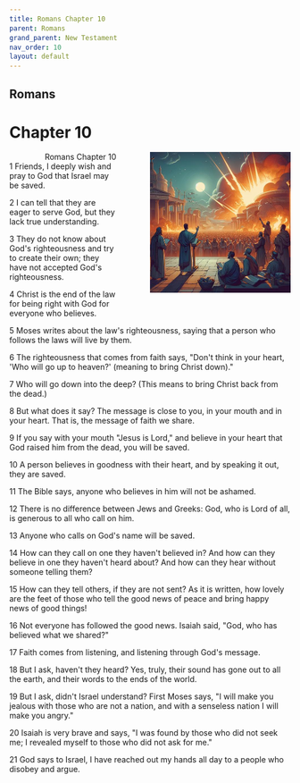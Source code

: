 ```yaml
---
title: Romans Chapter 10
parent: Romans
grand_parent: New Testament
nav_order: 10
layout: default
---
```


## Romans

# Chapter 10

<div style="clear: both; text-align: right;">
    <div style="max-width: 50%; height: auto; float: right; margin: 0 0 10px 10px; padding-left: 10%;">
        <img src="/assets/Image/Romans/500/10.jpg" alt="Romans Chapter 10" class="chapter-image">
    </div>
    <figcaption style="font-size: 14px; text-align: right;">Romans Chapter 10</figcaption>
</div>
1 Friends, I deeply wish and pray to God that Israel may be saved.

2 I can tell that they are eager to serve God, but they lack true understanding.

3 They do not know about God's righteousness and try to create their own; they have not accepted God's righteousness.

4 Christ is the end of the law for being right with God for everyone who believes.

5 Moses writes about the law's righteousness, saying that a person who follows the laws will live by them.

6 The righteousness that comes from faith says, "Don't think in your heart, 'Who will go up to heaven?' (meaning to bring Christ down)."

7 Who will go down into the deep? (This means to bring Christ back from the dead.)

8 But what does it say? The message is close to you, in your mouth and in your heart. That is, the message of faith we share.

9 If you say with your mouth "Jesus is Lord," and believe in your heart that God raised him from the dead, you will be saved.

10 A person believes in goodness with their heart, and by speaking it out, they are saved.

11 The Bible says, anyone who believes in him will not be ashamed.

12 There is no difference between Jews and Greeks: God, who is Lord of all, is generous to all who call on him.

13 Anyone who calls on God's name will be saved.

14 How can they call on one they haven't believed in? And how can they believe in one they haven't heard about? And how can they hear without someone telling them?

15 How can they tell others, if they are not sent? As it is written, how lovely are the feet of those who tell the good news of peace and bring happy news of good things!

16 Not everyone has followed the good news. Isaiah said, "God, who has believed what we shared?"

17 Faith comes from listening, and listening through God's message.

18 But I ask, haven't they heard? Yes, truly, their sound has gone out to all the earth, and their words to the ends of the world.

19 But I ask, didn't Israel understand? First Moses says, "I will make you jealous with those who are not a nation, and with a senseless nation I will make you angry."

20 Isaiah is very brave and says, "I was found by those who did not seek me; I revealed myself to those who did not ask for me."

21 God says to Israel, I have reached out my hands all day to a people who disobey and argue.


